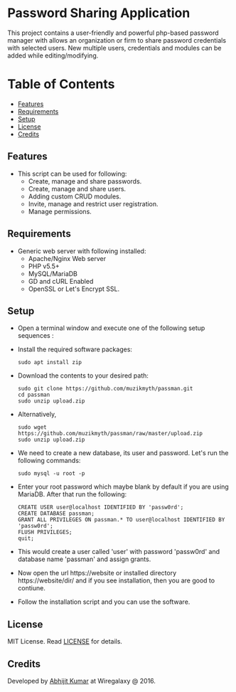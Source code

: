 # Password Sharing Application

This project contains a user-friendly and powerful php-based password manager with allows an organization or firm to share password credentials with selected users. New multiple users, credentials and modules can be added while editing/modifying. 

# Table of Contents

- [Features](#features)
- [Requirements](#requirements)
- [Setup](#setup)
- [License](#license)
- [Credits](#credits)


## Features

- This script can be used for following:
    - Create, manage and share passwords.
    - Create, manage and share users.
    - Adding custom CRUD modules.
    - Invite, manage and restrict user registration.
    - Manage permissions.

## Requirements

- Generic web server with following installed:
    - Apache/Nginx Web server
    - PHP v5.5+
    - MySQL/MariaDB
    - GD and cURL Enabled
    - OpenSSL or Let's Encrypt SSL.
    

## Setup

- Open a terminal window and execute one of the following setup sequences :

- Install the required software packages:

      sudo apt install zip

- Download the contents to your desired path:

      sudo git clone https://github.com/muzikmyth/passman.git
      cd passman
      sudo unzip upload.zip

- Alternatively,
    
      sudo wget https://github.com/muzikmyth/passman/raw/master/upload.zip
      sudo unzip upload.zip
        
- We need to create a new database, its user and password. Let's run the following commands:

      sudo mysql -u root -p
    
- Enter your root password which maybe blank by default if you are using MariaDB. After that run the following:

      CREATE USER user@localhost IDENTIFIED BY 'passw0rd';
      CREATE DATABASE passman;
      GRANT ALL PRIVILEGES ON passman.* TO user@localhost IDENTIFIED BY 'passw0rd';
      FLUSH PRIVILEGES;
      quit;

- This would create a user called 'user' with password 'passw0rd' and database name 'passman' and assign grants.

- Now open the url https://website or installed directory https://website/dir/ and if you see installation, then you are good to contiune.
    
- Follow the installation script and you can use the software.

## License

MIT License. Read [LICENSE](LICENSE.md) for details.


## Credits

Developed by [Abhijit Kumar](http://abhijitkrm.site) at Wiregalaxy @ 2016.

